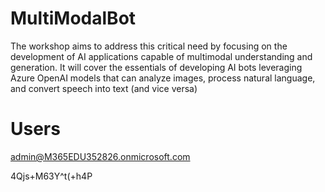 # MultiModalBot
The workshop aims to address this critical need by focusing on the development of AI applications capable of multimodal understanding and generation. It will cover the essentials of developing AI bots leveraging Azure OpenAI models that can analyze images, process natural language, and convert speech into text (and vice versa)


# Users

admin@M365EDU352826.onmicrosoft.com

4Qjs+M63Y^t(+h4P
